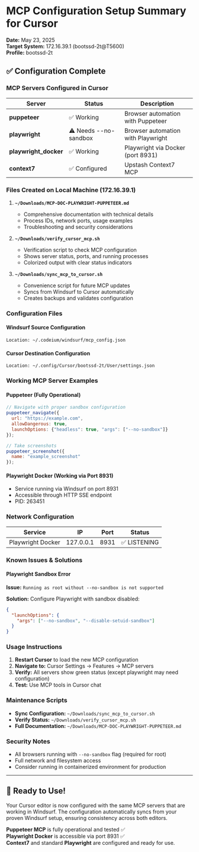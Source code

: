# MCP Configuration Setup Summary for Cursor

**Date:** May 23, 2025  
**Target System:** 172.16.39.1 (bootssd-2t@T5600)  
**Profile:** bootssd-2t

## ✅ Configuration Complete

### MCP Servers Configured in Cursor

| Server | Status | Description |
|--------|--------|-------------|
| **puppeteer** | ✅ Working | Browser automation with Puppeteer |
| **playwright** | ⚠️ Needs --no-sandbox | Browser automation with Playwright |
| **playwright_docker** | ✅ Working | Playwright via Docker (port 8931) |
| **context7** | ✅ Configured | Upstash Context7 MCP |

### Files Created on Local Machine (172.16.39.1)

1. **`~/Downloads/MCP-DOC-PLAYWRIGHT-PUPPETEER.md`**
   - Comprehensive documentation with technical details
   - Process IDs, network ports, usage examples
   - Troubleshooting and security considerations

2. **`~/Downloads/verify_cursor_mcp.sh`**
   - Verification script to check MCP configuration
   - Shows server status, ports, and running processes
   - Colorized output with clear status indicators

3. **`~/Downloads/sync_mcp_to_cursor.sh`**
   - Convenience script for future MCP updates
   - Syncs from Windsurf to Cursor automatically
   - Creates backups and validates configuration

### Configuration Files

#### Windsurf Source Configuration
```
Location: ~/.codeium/windsurf/mcp_config.json
```

#### Cursor Destination Configuration
```
Location: ~/.config/Cursor/bootssd-2t/User/settings.json
```

### Working MCP Server Examples

#### Puppeteer (Fully Operational)
```javascript
// Navigate with proper sandbox configuration
puppeteer_navigate({
  url: "https://example.com",
  allowDangerous: true,
  launchOptions: {"headless": true, "args": ["--no-sandbox"]}
});

// Take screenshots
puppeteer_screenshot({
  name: "example_screenshot"
});
```

#### Playwright Docker (Working via Port 8931)
- Service running via Windsurf on port 8931
- Accessible through HTTP SSE endpoint
- PID: 263451

### Network Configuration

| Service | IP | Port | Status |
|---------|----|----- |--------|
| Playwright Docker | 127.0.0.1 | 8931 | ✅ LISTENING |

### Known Issues & Solutions

#### Playwright Sandbox Error
**Issue:** `Running as root without --no-sandbox is not supported`

**Solution:** Configure Playwright with sandbox disabled:
```json
{
  "launchOptions": {
    "args": ["--no-sandbox", "--disable-setuid-sandbox"]
  }
}
```

### Usage Instructions

1. **Restart Cursor** to load the new MCP configuration
2. **Navigate to:** Cursor Settings → Features → MCP servers
3. **Verify:** All servers show green status (except playwright may need configuration)
4. **Test:** Use MCP tools in Cursor chat

### Maintenance Scripts

- **Sync Configuration:** `~/Downloads/sync_mcp_to_cursor.sh`
- **Verify Status:** `~/Downloads/verify_cursor_mcp.sh`
- **Full Documentation:** `~/Downloads/MCP-DOC-PLAYWRIGHT-PUPPETEER.md`

### Security Notes

- All browsers running with `--no-sandbox` flag (required for root)
- Full network and filesystem access
- Consider running in containerized environment for production

---

## 🎯 Ready to Use!

Your Cursor editor is now configured with the same MCP servers that are working in Windsurf. The configuration automatically syncs from your proven Windsurf setup, ensuring consistency across both editors.

**Puppeteer MCP** is fully operational and tested ✅  
**Playwright Docker** is accessible via port 8931 ✅  
**Context7** and standard **Playwright** are configured and ready for use. 